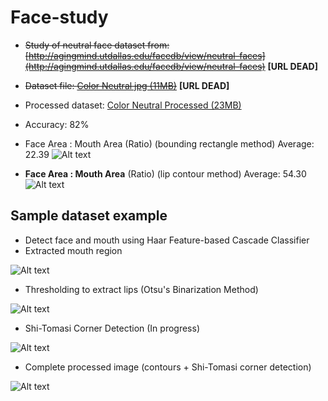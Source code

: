 Face-study
==========

* ~~Study of neutral face dataset from: [http://agingmind.utdallas.edu/facedb/view/neutral-faces](http://agingmind.utdallas.edu/facedb/view/neutral-faces)~~ **[URL DEAD]**

* ~~Dataset file: [Color Neutral jpg (11MB)](http://vitallongevity.utdallas.edu/faces/Color_Neutral_jpg.zip)~~ **[URL DEAD]**

* Processed dataset: [Color Neutral Processed (23MB)](https://www.dropbox.com/s/80t4q349groiqfc/processed.zip?dl=0)

* Accuracy: 82%

* Face Area : Mouth Area (Ratio) (bounding rectangle method)
Average: 22.39
![Alt text](http://i.imgur.com/oTD4kjw.png  "face to mouth ratio")

* **Face Area : Mouth Area** (Ratio) (lip contour method)
Average: 54.30
![Alt text](http://i.imgur.com/osULKDp.png "face to mouth ratio")

Sample dataset example
----------------------

* Detect face and mouth using Haar Feature-based Cascade Classifier
* Extracted mouth region

![Alt text](http://i.imgur.com/1py7SiQ.png "extracted mouth")

* Thresholding to extract lips (Otsu's Binarization Method)

![Alt text](http://i.imgur.com/hmSLt7o.png "thresholding")

* Shi-Tomasi Corner Detection (In progress)

![Alt text](http://i.imgur.com/JMyJ9nt.png "corner detection")

* Complete processed image (contours + Shi-Tomasi corner detection)

![Alt text](http://i.imgur.com/GUU08p3.png "processed image")
